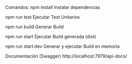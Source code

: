 Comandos:
npm install
Instalar dependencias

npm run test
Ejecutar Test Unitarios

npm run build
Generar Build

npm run start
Ejecutar Build generada (dist)

npm run start:dev
Generar y ejecutar Build en memoria


Documentación (Swagger)
http://localhost:7979/api-docs/

